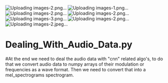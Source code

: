 ![Uploading images-2.png…]()
![Uploading images-1.png…]()
![Uploading images-2.png…]()
![Uploading images-2.png…]()
![Uploading images-3.png…]()
![Uploading images-2.png…]()
![Uploading images-2.jpeg…]()
# Dealing_With_Audio_Data.py
#At the end we need to deal the audio data with "cnn" related algo's, to do that we convert audio data to numpy arrays of their modulation or frequencies as a wave format. Then we need to convert that into a mel_spectrograms spectrogram.
